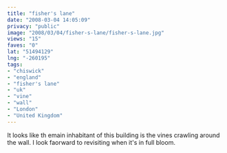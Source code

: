 ```yaml
---
title: "fisher's lane"
date: "2008-03-04 14:05:09"
privacy: "public"
image: "2008/03/04/fisher-s-lane/fisher-s-lane.jpg"
views: "15"
faves: "0"
lat: "51494129"
lng: "-260195"
tags:
- "chiswick"
- "england"
- "fisher's lane"
- "uk"
- "vine"
- "wall"
- "London"
- "United Kingdom"
---
```

It looks like th emain inhabitant of this building is the vines crawling around the wall. I look faorward to revisiting when it's in full bloom.
